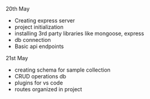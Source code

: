 20th May

- Creating express server
- project initialization
- installing 3rd party libraries like mongoose, express
- db connection
- Basic api endpoints

21st May

- creating schema for sample collection
- CRUD operations db
- plugins for vs code
- routes organized in project